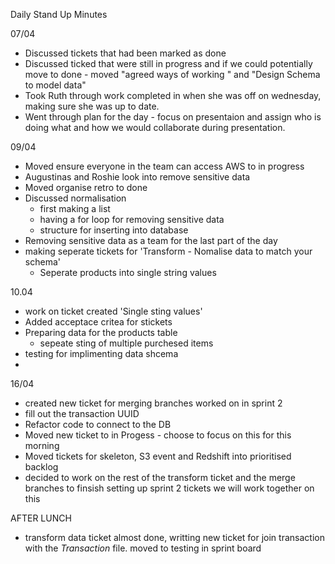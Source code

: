 Daily Stand Up Minutes

07/04

* Discussed tickets that had been marked as done
* Discussed ticked that were still in progress and if we could potentially move to done - moved "agreed ways of working " and "Design Schema to model data"
* Took Ruth through work completed in when she was off on wednesday, making sure she was up to date.
* Went through plan for the day - focus on presentaion and assign who is doing what and how we would collaborate during presentation.

09/04

* Moved ensure everyone in the team can access AWS to in progress
* Augustinas and Roshie look into remove sensitive data
* Moved organise retro to done
* Discussed normalisation
  * first making a list
  * having a for loop for removing sensitive data
  * structure for inserting into database
* Removing sensitive data as a team for the last part of the day
* making seperate tickets for 'Transform - Nomalise data to match your schema'
  * Seperate products into single string values

10.04

* work on ticket created 'Single sting values'
* Added acceptace critea for stickets
* Preparing data for the products table
  * sepeate sting of multiple purchesed items
* testing for implimenting data shcema
* 

16/04

* created new ticket for merging branches worked on in sprint 2
* fill out the transaction UUID
* Refactor code to connect to the DB
* Moved new ticket to in Progess - choose to focus on this for this morning
* Moved tickets for skeleton, S3 event and Redshift into prioritised backlog
* decided to work on the rest of the transform ticket and the merge branches to finsish setting up sprint 2 tickets we will work together on this

AFTER LUNCH

* transform data ticket almost done, writting new ticket for join transaction with the *Transaction* file. moved to testing in sprint board
